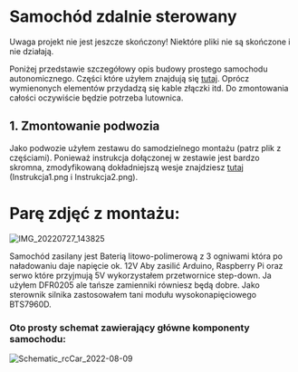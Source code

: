 # Samochód zdalnie sterowany
Uwaga projekt nie jest jeszcze skończony!
Niektóre pliki nie są skończone i nie działają.

Poniżej przedstawie szczegółowy opis budowy prostego samochodu autonomicznego. Części które użyłem znajdują się [tutaj](https://github.com/M1chol/rcCar/blob/main/Inne/czesci.md). Oprócz wymienonych elementów przydadzą się kable złączki itd. Do zmontowania całości oczywiście będzie potrzeba lutownica.

## 1. Zmontowanie podwozia
Jako podwozie użyłem zestawu do samodzielnego montażu (patrz plik z częściami). Ponieważ instrukcja dołączonej w zestawie jest bardzo skromna, zmodyfikowaną dokładniejszą wesje znajdziesz [tutaj](https://github.com/M1chol/rcCar/blob/main/Zdjęcia/Budowa) (Instrukcja1.png i Instrukcja2.png). 

# Parę zdjęć z montażu:
![IMG_20220727_143825](https://user-images.githubusercontent.com/106252516/184039809-f9397042-ed86-4d5f-9c24-03a827240d34.png)


 Samochód zasilany jest Baterią litowo-polimerową z 3 ogniwami która po naładowaniu daje napięcie ok. 12V Aby zasilić Arduino, Raspberry Pi oraz serwo które przyjmują 5V wykorzystałem przetwornice step-down. Ja użyłem DFR0205 ale tańsze zamienniki równiesz będą dobre. Jako sterownik silnika zastosowałem tani modułu wysokonapięciowego BTS7960D.


### Oto prosty schemat zawierający główne komponenty samochodu:
![Schematic_rcCar_2022-08-09](https://user-images.githubusercontent.com/106252516/183687655-5ca91baa-e46a-4876-8bab-b56d4de04d62.png)
